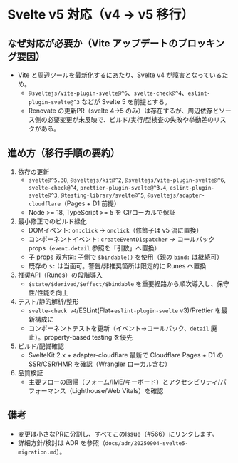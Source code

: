 # Svelte v5 対応（v4 → v5 移行）

## なぜ対応が必要か（Vite アップデートのブロッキング要因）

- Vite と周辺ツールを最新化するにあたり、Svelte v4 が障害となっているため。
  - `@sveltejs/vite-plugin-svelte@^6`、`svelte-check@^4`、`eslint-plugin-svelte@^3` などが Svelte 5 を前提とする。
  - Renovate の更新PR（svelte 4→5 のみ）は存在するが、周辺依存とソース側の必要変更が未反映で、ビルド/実行/型検査の失敗や挙動差のリスクがある。

## 進め方（移行手順の要約）

1. 依存の更新
   - `svelte@^5.38`, `@sveltejs/kit@^2`, `@sveltejs/vite-plugin-svelte@^6`, `svelte-check@^4`,
     `prettier-plugin-svelte@^3.4`, `eslint-plugin-svelte@^3`, `@testing-library/svelte@^5`,
     `@sveltejs/adapter-cloudflare`（Pages + D1 前提）
   - Node >= 18, TypeScript >= 5 を CI/ローカルで保証
2. 最小修正でのビルド緑化
   - DOMイベント: `on:click` → `onclick`（修飾子は v5 流に置換）
   - コンポーネントイベント: `createEventDispatcher` → コールバック props（`event.detail` 参照を「引数」へ置換）
   - 子 props 双方向: 子側で `$bindable()` を使用（親の `bind:` は継続可）
   - 既存の `$:` は当面可。警告/非推奨箇所は限定的に Runes へ置換
3. 推奨API（Runes）の段階導入
   - `$state/$derived/$effect/$bindable` を重要経路から順次導入し、保守性/性能を向上
4. テスト/静的解析/整形
   - `svelte-check v4`/ESLint(Flat+`eslint-plugin-svelte` v3)/Prettier を最新構成に
   - コンポーネントテストを更新（イベント→コールバック、`detail` 廃止）。property-based testing を優先
5. ビルド/配備確認
   - SvelteKit 2.x + adapter-cloudflare 最新で Cloudflare Pages + D1 の SSR/CSR/HMR を確認（Wrangler ローカル含む）
6. 品質検証
   - 主要フローの回帰（フォーム/IME/キーボード）とアクセシビリティ/パフォーマンス（Lighthouse/Web Vitals）を確認

## 備考

- 変更は小さなPRに分割し、すべてこのIssue（#566）にリンクします。
- 詳細方針/検討は ADR を参照（`docs/adr/20250904-svelte5-migration.md`）。

